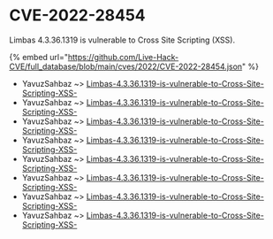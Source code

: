 # CVE-2022-28454

Limbas 4.3.36.1319 is vulnerable to Cross Site Scripting (XSS).

{% embed url="https://github.com/Live-Hack-CVE/full_database/blob/main/cves/2022/CVE-2022-28454.json" %}


* YavuzSahbaz ~> [Limbas-4.3.36.1319-is-vulnerable-to-Cross-Site-Scripting-XSS-](https://www.alice-snow.ru/2022/database/cve-2022-28454/limbas-4.3.36.1319-is-vulnerable-to-cross-site-scripting-xss--yavuzsahbaz)
* YavuzSahbaz ~> [Limbas-4.3.36.1319-is-vulnerable-to-Cross-Site-Scripting-XSS-](https://www.alice-snow.ru/2022/database/cve-2022-28454/limbas-4.3.36.1319-is-vulnerable-to-cross-site-scripting-xss--yavuzsahbaz)
* YavuzSahbaz ~> [Limbas-4.3.36.1319-is-vulnerable-to-Cross-Site-Scripting-XSS-](https://www.alice-snow.ru/2022/database/cve-2022-28454/limbas-4.3.36.1319-is-vulnerable-to-cross-site-scripting-xss--yavuzsahbaz)
* YavuzSahbaz ~> [Limbas-4.3.36.1319-is-vulnerable-to-Cross-Site-Scripting-XSS-](https://www.alice-snow.ru/2022/database/cve-2022-28454/limbas-4.3.36.1319-is-vulnerable-to-cross-site-scripting-xss--yavuzsahbaz)
* YavuzSahbaz ~> [Limbas-4.3.36.1319-is-vulnerable-to-Cross-Site-Scripting-XSS-](https://www.alice-snow.ru/2022/database/cve-2022-28454/limbas-4.3.36.1319-is-vulnerable-to-cross-site-scripting-xss--yavuzsahbaz)
* YavuzSahbaz ~> [Limbas-4.3.36.1319-is-vulnerable-to-Cross-Site-Scripting-XSS-](https://www.alice-snow.ru/2022/database/cve-2022-28454/limbas-4.3.36.1319-is-vulnerable-to-cross-site-scripting-xss--yavuzsahbaz)
* YavuzSahbaz ~> [Limbas-4.3.36.1319-is-vulnerable-to-Cross-Site-Scripting-XSS-](https://www.alice-snow.ru/2022/database/cve-2022-28454/limbas-4.3.36.1319-is-vulnerable-to-cross-site-scripting-xss--yavuzsahbaz)
* YavuzSahbaz ~> [Limbas-4.3.36.1319-is-vulnerable-to-Cross-Site-Scripting-XSS-](https://www.alice-snow.ru/2022/database/cve-2022-28454/limbas-4.3.36.1319-is-vulnerable-to-cross-site-scripting-xss--yavuzsahbaz)